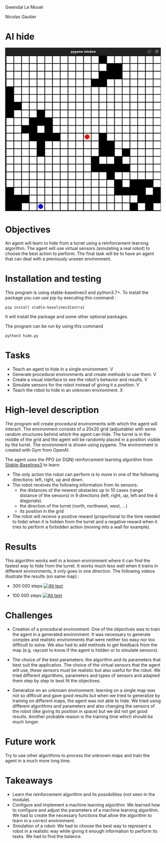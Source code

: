Gwendal Le Mouel

Nicolas Gautier


# AI hide

![plot](img/pygame.png)

# Objectives

An agent will learn to hide from a turret using a reinforcement learning algorithm. The agent will use virtual sensors (simulating a real robot) to choose the best action to perform. The final task will be to have an agent that can deal with a previously unseen environment.

# Installation and testing

This program is using stable-baselines3 and python3.7+. To install the package you can use pip by executing this command :
```
pip install stable-baselines3[extra]
```
It will install the package and some other optional packages.


The program can be run by using this command
```
python3 hide.py
```

# Tasks

* Teach an agent to hide in a single environment. V
* Generate procedural environments and create methods to use them.  V
* Create a visual interface to see the robot's behavior and results. V
* Simulate sensors for the robot instead of giving it a position. V
* Teach the robot to hide in an unknown environment. X

# High-level description

The program will create procedural environments with which the agent will interact. The environment consists of a 20x20 grid (adjustable) with some random structures behind which the agent can hide. The turret is in the middle of the grid and the agent will be randomly placed in a position visible by the turret. The environment is shown using pygame. The environment is created with Gym from OpenAI.

The agent uses the PPO (or DQN) reinforcement learning algorithm from [Stable-Baselines3](https://stable-baselines3.readthedocs.io/en/master/index.html) to learn:

* The only action the robot can perform is to move in one of the following directions: left, right, up and down.
* The robot receives the following information from its sensors:
    + the distances of the nearest obstacles up to 10 cases (range distance of the sensors) in 9 directions (left, right, up, left and the 4 diagonals).
    + the direction of the turret (north, northwest, west, ...)
    + its position in the grid  
* The robot will receive a positive reward (proportional to the time needed to hide) when it is hidden from the turret and a negative reward when it tries to perform a forbidden action (moving into a wall for example).


# Results

This algorithm works well in a known environment where it can find the fastest way to hide from the turret. It works much less well when it trains in different environments, it only goes in one direction. The following videos illustrate the results (on same map) :


* 300 000 steps 
[![Alt text](https://img.youtube.com/vi/mGILjY6oc3k/0.jpg)](https://www.youtube.com/watch?v=mGILjY6oc3k)

* 100 000 steps
[![Alt text](https://img.youtube.com/vi/DYT849A3-5M/0.jpg)](https://www.youtube.com/watch?v=DYT849A3-5M)

# Challenges

* Creation of a procedural environment: One of the objectives was to train the agent in a generated environment. It was necessary to generate complex and realistic environments that were neither too easy nor too difficult to solve. We also had to add methods to get feedback from the map (e.g. raycast to know if the agent is hidden or to simulate sensors).

* The choice of the best parameters: the algorithm and its parameters that best suit the application.  The choice of the virtual sensors that the agent will use, these sensors must be realistic but also useful for the robot. We tried different algorithms, parameters and types of sensors and adapted them step by step to best fit the objectives.

* Generalize on an unknown environment: learning on a single map was not so difficult and gave good results but when we tried to generalize by training on different maps, the agent was not able to hide. We tried using different algorithms and parameters and also changing the sensors of the robot (like giving its position in space) but we did not get good results. Another probable reason is the training time which should be much longer.

# Future work

Try to use other algorithms to process the unknown maps and train the agent in a much more long time.

# Takeaways

* Learn the reinforcement algorithm and its possibilities (not seen in the module).
* Configure and implement a machine learning algorithm: We learned how to configure and adjust the parameters of a machine learning algorithm. We had to create the necessary functions that allow the algorithm to learn in a correct environment.
* Simulation of a robot: We had to choose the best way to represent a robot in a realistic way while giving it enough information to perform its tasks. We had to find the balance.
